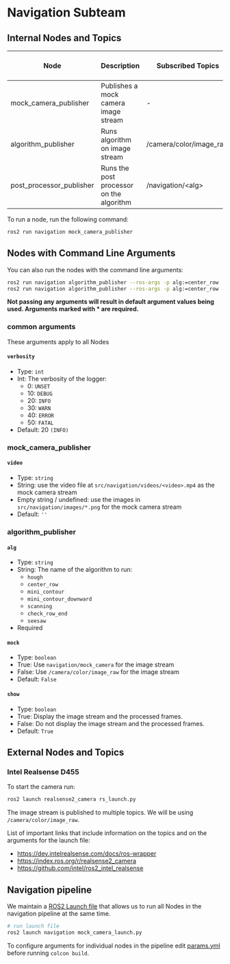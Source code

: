 # Navigation Subteam

## Internal Nodes and Topics

| Node                     | Description                              | Subscribed Topics       | Command Line Arguments              | Published Topics           |
| ------------------------ | ---------------------------------------- | ----------------------- | ----------------------------------- | -------------------------- |
| mock_camera_publisher    | Publishes a mock camera image stream     | -                       | video<br>verbosity                  | navigation/mock_camera     |
| algorithm_publisher      | Runs algorithm on image stream           | /camera/color/image_raw | algo\*<br>mock<br>show<br>verbosity | navigation/\<alg\>         |
| post_processor_publisher | Runs the post processor on the algorithm | /navigation/\<alg\>     | port\*<br>verbosity                 | navigation/post_processing |

To run a node, run the following command:

```bash
ros2 run navigation mock_camera_publisher
```

## Nodes with Command Line Arguments

You can also run the nodes with the command line arguments:

```bash
ros2 run navigation algorithm_publisher --ros-args -p alg:=center_row
ros2 run navigation algorithm_publisher --ros-args -p alg:=center_row -p mock:=False -p show:=True
```

**Not passing any arguments will result in default argument values being used. Arguments marked with \* are required.**

### common arguments

These arguments apply to all Nodes

#### `verbosity`

- Type: `int`
- Int: The verbosity of the logger:
  - 0: `UNSET`
  - 10: `DEBUG`
  - 20: `INFO`
  - 30: `WARN`
  - 40: `ERROR`
  - 50: `FATAL`
- Default: 20 `(INFO)`

### mock_camera_publisher

#### `video`

- Type: `string`
- String: use the video file at `src/navigation/videos/<video>.mp4` as the mock camera stream
- Empty string / undefined: use the images in `src/navigation/images/*.png` for the mock camera stream
- Default: `''`

### algorithm_publisher

#### `alg`

- Type: `string`
- String: The name of the algorithm to run:
  - `hough`
  - `center_row`
  - `mini_contour`
  - `mini_contour_downward`
  - `scanning`
  - `check_row_end`
  - `seesaw`
- Required

#### `mock`

- Type: `boolean`
- True: Use `navigation/mock_camera` for the image stream
- False: Use `/camera/color/image_raw` for the image stream
- Default: `False`

#### `show`

- Type: `boolean`
- True: Display the image stream and the processed frames.
- False: Do not display the image stream and the processed frames.
- Default: `True`

## External Nodes and Topics

### Intel Realsense D455

To start the camera run:

```bash
ros2 launch realsense2_camera rs_launch.py
```

The image stream is published to multiple topics. We will be using `/camera/color/image_raw`.

List of important links that include information on the topics and on the arguments for the launch file:

- https://dev.intelrealsense.com/docs/ros-wrapper
- https://index.ros.org/r/realsense2_camera
- https://github.com/intel/ros2_intel_realsense

## Navigation pipeline

We maintain a [ROS2 Launch file](/src/navigation/launch/navigation_launch.py) that allows us to run all Nodes in the navigation pipeline at the same time.

```bash
# run launch file
ros2 launch navigation mock_camera_launch.py
```

To configure arguments for individual nodes in the pipeline edit [params.yml](/src/navigation/config/params.yml) before running `colcon build`.
